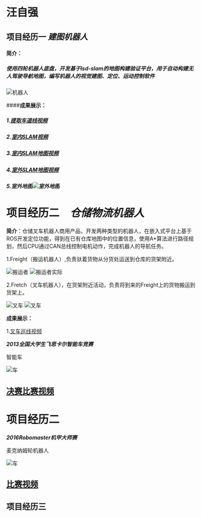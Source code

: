 # 汪自强

## 项目经历一 **_建图机器人_**
#### **简介：**
##### 使用四轮机器人底盘，开发基于lsd-slam的地图构建验证平台，用于自动构建无人驾驶导航地图，编写机器人的视觉建图、定位、运动控制软件  

![机器人](picture/5.jpg)

####**成果展示：**

##### 1.[提取车道线视频](http://v.youku.com/v_show/id_XMzA4Nzc4MDM0MA==.html?spm=a2h3j.8428770.3416059.1)　　
##### 2.[室内SLAM视频](http://v.youku.com/v_show/id_XMzA4NzczNjQxMg==.html?spm=a2h3j.8428770.3416059.1)　　
##### 3.[室内SLAM地图视频](http://v.youku.com/v_show/id_XMzA4NzczNzk3Ng==.html?spm=a2h3j.8428770.3416059.1)　
##### 4.[室外SLAM地图视频](http://v.youku.com/v_show/id_XMzA4NzczODgyOA==.html?spm=a2h3j.8428770.3416059.1)
##### 5.室外地图![室外地图](picture/lane.jpg)

# 项目经历二　**_仓储物流机器人_**

**简介**：仓储叉车机器人商用产品，开发两种类型的机器人，在嵌入式平台上基于ROS开发定位功能，得到在已有仓库地图中的位置信息，使用A*算法进行路径规划，然后CPU通过CAN总线控制电机动作，完成机器人的导航任务。

1.Freight（搬运机器人）,负责驮着货物从分货处运送到仓库的货架附近。

![搬运者](picture/1.png)
![搬运者实际](picture/2.png)

2.Fretch（叉车机器人），在货架附近活动，负责将到来的Freight上的货物搬运到货架上。

![叉车](picture/3.png)
![叉车](picture/4.png)

**成果展示：**

1.[叉车巡线视频](http://v.youku.com/v_show/id_XMzA4NzcwMDE2NA==.html?spm=a2h3j.8428770.3416059.1)



**_2013全国大学生飞思卡尔智能车竞赛_**

智能车

![车](https://github.com/ArmstrongWall/slam/blob/master/gaitubao_com_15080828422999.jpg)
## [决赛比赛视频](http://v.youku.com/v_show/id_XMzA4NzgzODg4MA==.html?spm=a2h3j.8428770.3416059.1) 



# 项目经历二
**_2016Robomaster机甲大师赛_**

麦克纳姆轮机器人

![车](https://github.com/ArmstrongWall/slam/blob/master/gaitubao_com_15080830969931.jpg)
## [比赛视频](http://v.youku.com/v_show/id_XMzA4Nzg1NjE4OA==.html?spm=a2h3j.8428770.3416059.1) 



## 项目经历三





